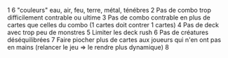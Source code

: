 1 6 "couleurs" eau, air, feu, terre, métal, ténébres 
2 Pas de combo trop difficilement contrable ou ultime 
3 Pas de combo contrable en plus de cartes que celles du combo (1 cartes doit contrer 1 cartes) 
4 Pas de deck avec trop peu de monstres 
5 Limiter les deck rush 
6 Pas de créatures déséquilibrées 
7 Faire piocher plus de cartes aux joueurs qui n'en ont pas en mains (relancer le jeu => le rendre plus dynamique)
8
